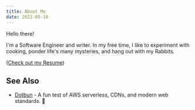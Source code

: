 ```yaml
---
title: About Me
date: 2021-05-10
---
```

Hello there!

I'm a Software Engineer and writer. In my free time, I like to experiment with cooking, ponder life's many mysteries, and hang out with my Rabbits.

([Check out my Resume](/resume.html))
## See Also

* [Dotbun](https://dotbun.com) - A fun test of AWS serverless, CDNs, and modern web standards. 🐰
 